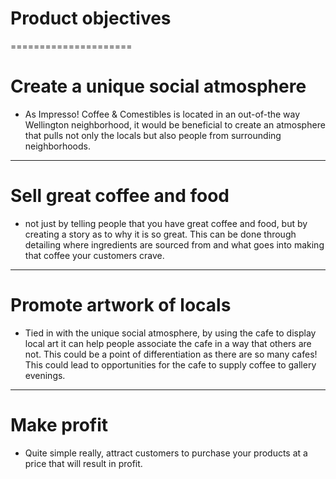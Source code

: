 # Product objectives
=====================
# Create a unique social atmosphere
  - As Impresso! Coffee & Comestibles is located in an out-of-the way Wellington neighborhood, it would be beneficial to create an atmosphere that pulls not only the locals but also people from surrounding neighborhoods.

---------------------

# Sell great coffee and food
  -  not just by telling people that you have great coffee and food, but by creating a story as to why it is so great. This can be done through detailing where ingredients are sourced from and what goes into making that coffee your customers crave.

---------------------

# Promote artwork of locals
  - Tied in with the unique social atmosphere, by using the cafe to display local art it can help people associate the cafe in a way that others are not. This could be a point of differentiation as there are so many cafes! This could lead to opportunities for the cafe to supply coffee to gallery evenings.

---------------------

# Make profit
  -  Quite simple really, attract customers to purchase your products at a price that will result in profit.
